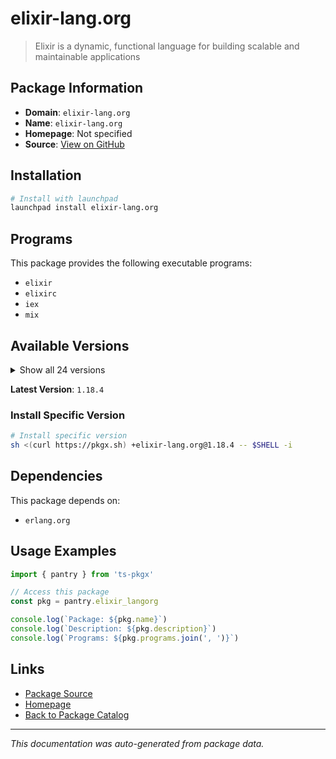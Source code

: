 # elixir-lang.org

> Elixir is a dynamic, functional language for building scalable and maintainable applications

## Package Information

- **Domain**: `elixir-lang.org`
- **Name**: `elixir-lang.org`
- **Homepage**: Not specified
- **Source**: [View on GitHub](https://github.com/pkgxdev/pantry/tree/main/projects/elixir-lang.org/package.yml)

## Installation

```bash
# Install with launchpad
launchpad install elixir-lang.org
```

## Programs

This package provides the following executable programs:

- `elixir`
- `elixirc`
- `iex`
- `mix`

## Available Versions

<details>
<summary>Show all 24 versions</summary>

- `1.18.4`, `1.18.3`, `1.18.2`, `1.18.1`, `1.18.0`
- `1.17.3`, `1.17.2`, `1.17.1`, `1.17.0`, `1.16.3`
- `1.16.2`, `1.16.1`, `1.16.0`, `1.15.8`, `1.15.7`
- `1.15.6`, `1.15.5`, `1.15.4`, `1.15.3`, `1.15.2`
- `1.15.1`, `1.15.0`, `1.14.5`, `1.14.4`

</details>

**Latest Version**: `1.18.4`

### Install Specific Version

```bash
# Install specific version
sh <(curl https://pkgx.sh) +elixir-lang.org@1.18.4 -- $SHELL -i
```

## Dependencies

This package depends on:

- `erlang.org`

## Usage Examples

```typescript
import { pantry } from 'ts-pkgx'

// Access this package
const pkg = pantry.elixir_langorg

console.log(`Package: ${pkg.name}`)
console.log(`Description: ${pkg.description}`)
console.log(`Programs: ${pkg.programs.join(', ')}`)
```

## Links

- [Package Source](https://github.com/pkgxdev/pantry/tree/main/projects/elixir-lang.org/package.yml)
- [Homepage](#)
- [Back to Package Catalog](../../package-catalog.md)

---

*This documentation was auto-generated from package data.*
